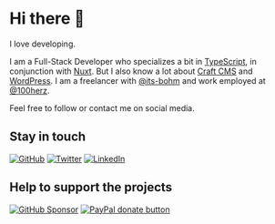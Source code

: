 # Hi there 👋

I love developing.

I am a Full-Stack Developer who specializes a bit in [TypeScript](https://github.com/microsoft/TypeScript), in conjunction with [Nuxt](https://github.com/nuxt/nuxt.js). But I also know a lot about [Craft CMS](https://github.com/craftcms/cms) and [WordPress](https://github.com/WordPress/WordPress). I am a freelancer with [@its-bohm](https://github.com/its-boehm) and work employed at [@100herz](https://github.com/100herz).

Feel free to follow or contact me on social media.

## Stay in touch

[![GitHub](https://img.shields.io/badge/GitHub--_.svg?style=for-the-badge&color=333&logo=github)](https://github.com/mheob)
[![Twitter](https://img.shields.io/badge/Twitter--_.svg?style=for-the-badge&color=1da1f2&logo=twitter)](https://twitter.com/mheob_a)
[![LinkedIn](https://img.shields.io/badge/LinkedIn--_.svg?style=for-the-badge&color=0077b5&logo=linkedin)](https://www.linkedin.com/in/itsb)

## Help to support the projects

[![GitHub Sponsor](https://img.shields.io/badge/Sponsors--_.svg?style=for-the-badge&color=333&logo=github)](https://github.com/sponsors/mheob)
[![PayPal donate button](https://img.shields.io/badge/Paypal-Donate-_.svg?style=for-the-badge&color=003087&logo=paypal)](https://www.paypal.me/mheob)
